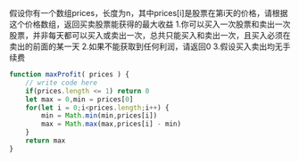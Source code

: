 假设你有一个数组prices，长度为n，其中prices[i]是股票在第i天的价格，请根据这个价格数组，返回买卖股票能获得的最大收益
1.你可以买入一次股票和卖出一次股票，并非每天都可以买入或卖出一次，总共只能买入和卖出一次，且买入必须在卖出的前面的某一天
2.如果不能获取到任何利润，请返回0
3.假设买入卖出均无手续费
```js
function maxProfit( prices ) {
    // write code here
    if(prices.length <= 1) return 0
    let max = 0,min = prices[0]
    for(let i = 0;i<prices.length;i++) {
        min = Math.min(min,prices[i])
        max = Math.max(max,prices[i] - min)
    }
    return max
}
```
